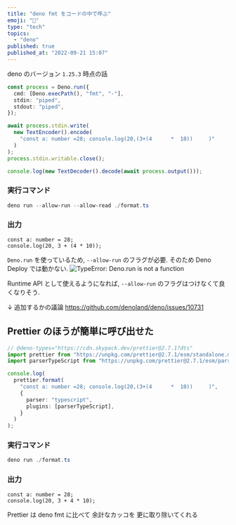 ```yaml
---
title: "deno fmt をコードの中で呼ぶ"
emoji: "🙌"
type: "tech"
topics:
  - "deno"
published: true
published_at: "2022-09-21 15:07"
---
```


deno のバージョン `1.25.3` 時点の話

```ts:format.ts
const process = Deno.run({
  cmd: [Deno.execPath(), "fmt", "-"],
  stdin: "piped",
  stdout: "piped",
});

await process.stdin.write(
  new TextEncoder().encode(
    "const a: number =28; console.log(20,(3+(4      *  10))     )"
  )
);
process.stdin.writable.close();

console.log(new TextDecoder().decode(await process.output()));

```

### 実行コマンド
```ps1
deno run --allow-run --allow-read ./format.ts
```


### 出力
```
const a: number = 28;
console.log(20, 3 + (4 * 10));

```

`Deno.run` を使っているため, `--allow-run` のフラグが必要. そのため Deno Deploy では動かない.
![TypeError: Deno.run is not a function](https://storage.googleapis.com/zenn-user-upload/3d6f83b22e32-20220921.png)

Runtime API として使えるようになれば, `--allow-run` のフラグはつけなくて良くなりそう.

↓ 追加するかの議論
https://github.com/denoland/deno/issues/10731


## Prettier のほうが簡単に呼び出せた

```ts
// @deno-types="https://cdn.skypack.dev/prettier@2.7.1?dts"
import prettier from "https://unpkg.com/prettier@2.7.1/esm/standalone.mjs";
import parserTypeScript from "https://unpkg.com/prettier@2.7.1/esm/parser-typescript.mjs";

console.log(
  prettier.format(
    "const a: number =28; console.log(20,(3+(4      *  10))     )",
    {
      parser: "typescript",
      plugins: [parserTypeScript],
    }
  )
);

```

### 実行コマンド
```ps1
deno run ./format.ts
```


### 出力
```
const a: number = 28;
console.log(20, 3 + 4 * 10);

```

Prettier は deno fmt に比べて 余計なカッコを 更に取り除いてくれる